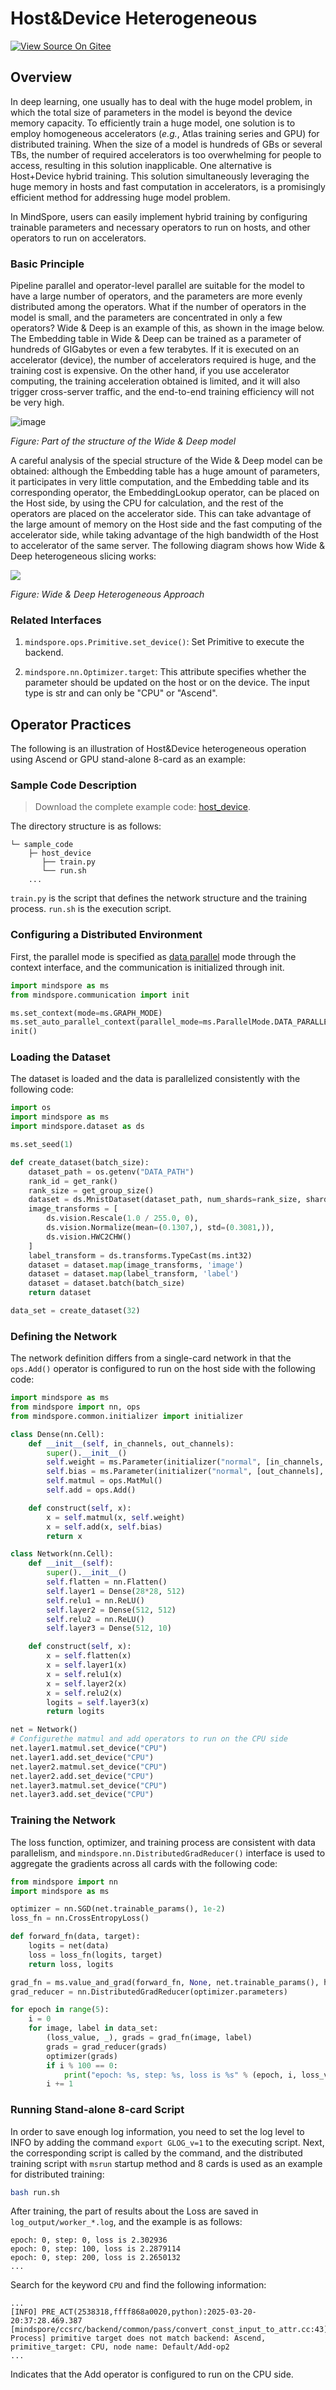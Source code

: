 # Host&Device Heterogeneous

[![View Source On Gitee](https://mindspore-website.obs.cn-north-4.myhuaweicloud.com/website-images/r2.6.0/resource/_static/logo_source_en.svg)](https://gitee.com/mindspore/docs/blob/r2.6.0/tutorials/source_en/parallel/host_device_training.md)

## Overview

In deep learning, one usually has to deal with the huge model problem, in which the total size of parameters in the model is beyond the device memory capacity. To efficiently train a huge model, one solution is to employ homogeneous accelerators (*e.g.*, Atlas training series and GPU) for distributed training. When the size of a model is hundreds of GBs or several TBs, the number of required accelerators is too overwhelming for people to access, resulting in this solution inapplicable. One alternative is Host+Device hybrid training. This solution simultaneously leveraging the huge memory in hosts and fast computation in accelerators, is a promisingly efficient method for addressing huge model problem.

In MindSpore, users can easily implement hybrid training by configuring trainable parameters and necessary operators to run on hosts, and other operators to run on accelerators.

### Basic Principle

Pipeline parallel and operator-level parallel are suitable for the model to have a large number of operators, and the parameters are more evenly distributed among the operators. What if the number of operators in the model is small, and the parameters are concentrated in only a few operators? Wide & Deep is an example of this, as shown in the image below. The Embedding table in Wide & Deep can be trained as a parameter of hundreds of GIGabytes or even a few terabytes. If it is executed on an accelerator (device), the number of accelerators required is huge, and the training cost is expensive. On the other hand, if you use accelerator computing, the training acceleration obtained is limited, and it will also trigger cross-server traffic, and the end-to-end training efficiency will not be very high.

![image](https://mindspore-website.obs.cn-north-4.myhuaweicloud.com/website-images/r2.6.0/tutorials/source_zh_cn/parallel/images/host_device_image_0_zh.png)

*Figure: Part of the structure of the Wide & Deep model*

A careful analysis of the special structure of the Wide & Deep model can be obtained: although the Embedding table has a huge amount of parameters, it participates in very little computation, and the Embedding table and its corresponding operator, the EmbeddingLookup operator, can be placed on the Host side, by using the CPU for calculation, and the rest of the operators are placed on the accelerator side. This can take advantage of the large amount of memory on the Host side and the fast computing of the accelerator side, while taking advantage of the high bandwidth of the Host to accelerator of the same server. The following diagram shows how Wide & Deep heterogeneous slicing works:

![](https://mindspore-website.obs.cn-north-4.myhuaweicloud.com/website-images/r2.6.0/tutorials/source_zh_cn/parallel/images/host_device_image_1_zh.png)

*Figure: Wide & Deep Heterogeneous Approach*

### Related Interfaces

1. `mindspore.ops.Primitive.set_device()`: Set Primitive to execute the backend.

2. `mindspore.nn.Optimizer.target`: This attribute specifies whether the parameter should be updated on the host or on the device. The input type is str and can only be "CPU" or "Ascend".

## Operator Practices

The following is an illustration of Host&Device heterogeneous operation using Ascend or GPU stand-alone 8-card as an example:

### Sample Code Description

> Download the complete example code: [host_device](https://gitee.com/mindspore/docs/tree/r2.6.0/docs/sample_code/host_device).

The directory structure is as follows:

```text
└─ sample_code
    ├─ host_device
       ├── train.py
       └── run.sh
    ...
```

`train.py` is the script that defines the network structure and the training process. `run.sh` is the execution script.

### Configuring a Distributed Environment

First, the parallel mode is specified as [data parallel](https://www.mindspore.cn/tutorials/en/r2.6.0/parallel/data_parallel.html) mode through the context interface, and the communication is initialized through init.

```python
import mindspore as ms
from mindspore.communication import init

ms.set_context(mode=ms.GRAPH_MODE)
ms.set_auto_parallel_context(parallel_mode=ms.ParallelMode.DATA_PARALLEL, gradients_mean=True)
init()
```

### Loading the Dataset

The dataset is loaded and the data is parallelized consistently with the following code:

```python
import os
import mindspore as ms
import mindspore.dataset as ds

ms.set_seed(1)

def create_dataset(batch_size):
    dataset_path = os.getenv("DATA_PATH")
    rank_id = get_rank()
    rank_size = get_group_size()
    dataset = ds.MnistDataset(dataset_path, num_shards=rank_size, shard_id=rank_id)
    image_transforms = [
        ds.vision.Rescale(1.0 / 255.0, 0),
        ds.vision.Normalize(mean=(0.1307,), std=(0.3081,)),
        ds.vision.HWC2CHW()
    ]
    label_transform = ds.transforms.TypeCast(ms.int32)
    dataset = dataset.map(image_transforms, 'image')
    dataset = dataset.map(label_transform, 'label')
    dataset = dataset.batch(batch_size)
    return dataset

data_set = create_dataset(32)
```

### Defining the Network

The network definition differs from a single-card network in that the `ops.Add()` operator is configured to run on the host side with the following code:

```python
import mindspore as ms
from mindspore import nn, ops
from mindspore.common.initializer import initializer

class Dense(nn.Cell):
    def __init__(self, in_channels, out_channels):
        super().__init__()
        self.weight = ms.Parameter(initializer("normal", [in_channels, out_channels], ms.float32))
        self.bias = ms.Parameter(initializer("normal", [out_channels], ms.float32))
        self.matmul = ops.MatMul()
        self.add = ops.Add()

    def construct(self, x):
        x = self.matmul(x, self.weight)
        x = self.add(x, self.bias)
        return x

class Network(nn.Cell):
    def __init__(self):
        super().__init__()
        self.flatten = nn.Flatten()
        self.layer1 = Dense(28*28, 512)
        self.relu1 = nn.ReLU()
        self.layer2 = Dense(512, 512)
        self.relu2 = nn.ReLU()
        self.layer3 = Dense(512, 10)

    def construct(self, x):
        x = self.flatten(x)
        x = self.layer1(x)
        x = self.relu1(x)
        x = self.layer2(x)
        x = self.relu2(x)
        logits = self.layer3(x)
        return logits

net = Network()
# Configurethe matmul and add operators to run on the CPU side
net.layer1.matmul.set_device("CPU")
net.layer1.add.set_device("CPU")
net.layer2.matmul.set_device("CPU")
net.layer2.add.set_device("CPU")
net.layer3.matmul.set_device("CPU")
net.layer3.add.set_device("CPU")
```

### Training the Network

The loss function, optimizer, and training process are consistent with data parallelism, and `mindspore.nn.DistributedGradReducer()` interface is used to aggregate the gradients across all cards with the following code:

```python
from mindspore import nn
import mindspore as ms

optimizer = nn.SGD(net.trainable_params(), 1e-2)
loss_fn = nn.CrossEntropyLoss()

def forward_fn(data, target):
    logits = net(data)
    loss = loss_fn(logits, target)
    return loss, logits

grad_fn = ms.value_and_grad(forward_fn, None, net.trainable_params(), has_aux=True)
grad_reducer = nn.DistributedGradReducer(optimizer.parameters)

for epoch in range(5):
    i = 0
    for image, label in data_set:
        (loss_value, _), grads = grad_fn(image, label)
        grads = grad_reducer(grads)
        optimizer(grads)
        if i % 100 == 0:
            print("epoch: %s, step: %s, loss is %s" % (epoch, i, loss_value))
        i += 1
```

### Running Stand-alone 8-card Script

In order to save enough log information, you need to set the log level to INFO by adding the command `export GLOG_v=1` to the executing script. Next, the corresponding script is called by the command, and the distributed training script with `msrun` startup method and 8 cards is used as an example for distributed training:

```bash
bash run.sh
```

After training, the part of results about the Loss are saved in `log_output/worker_*.log`, and the example is as follows:

```text
epoch: 0, step: 0, loss is 2.302936
epoch: 0, step: 100, loss is 2.2879114
epoch: 0, step: 200, loss is 2.2650132
...
```

Search for the keyword `CPU` and find the following information:

```text
...
[INFO] PRE_ACT(2538318,ffff868a0020,python):2025-03-20-20:37:28.469.387 [mindspore/ccsrc/backend/common/pass/convert_const_input_to_attr.cc:43] Process] primitive target does not match backend: Ascend, primitive_target: CPU, node name: Default/Add-op2
...
```

Indicates that the Add operator is configured to run on the CPU side.